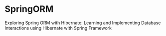 # SpringORM
Exploring Spring ORM with Hibernate: Learning and Implementing Database Interactions using Hibernate with Spring Framework
